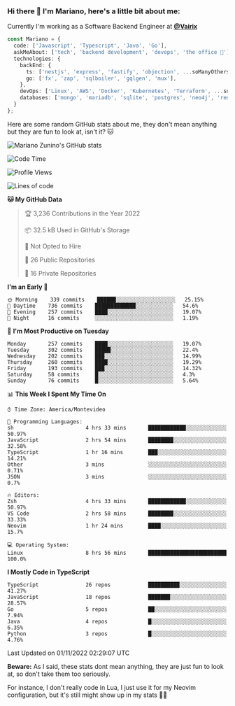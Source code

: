 ### Hi there 👋 I'm Mariano, here's a little bit about me:

Currently I'm working as a Software Backend Engineer at [**@Vairix**](https://vairix.com)

```ts
const Mariano = {
  code: ['Javascript', 'Typescript', 'Java', 'Go'],
  askMeAbout: ['tech', 'backend development', 'devops', 'the office 💼'],
  technologies: {
    backEnd: {
      ts: ['nestjs', 'express', 'fastify', 'objection', ...soManyOthersFrameworks],
      go: ['fx', 'zap', 'sqlboiler', 'gqlgen', 'mux'],
    },
    devOps: ['Linux', 'AWS', 'Docker', 'Kubernetes', 'Terraform', ...soManyOthersTools],
    databases: ['mongo', 'mariadb', 'sqlite', 'postgres', 'neo4j', 'redis'],
  }
};
```

Here are some random GitHub stats about me, they don't mean anything but they are fun to look at, isn't it? 🐱

![Mariano Zunino's GitHub stats](https://github-readme-stats.vercel.app/api?username=marianozunino&count_private=true&show_icons=true&theme=radical)

<!--START_SECTION:waka-->
![Code Time](http://img.shields.io/badge/Code%20Time-284%20hrs%2029%20mins-blue)

![Profile Views](http://img.shields.io/badge/Profile%20Views-1-blue)

![Lines of code](https://img.shields.io/badge/From%20Hello%20World%20I%27ve%20Written-363%20Thousand%20lines%20of%20code-blue)

**🐱 My GitHub Data** 

> 🏆 3,236 Contributions in the Year 2022
 > 
> 📦 32.5 kB Used in GitHub's Storage 
 > 
> 🚫 Not Opted to Hire
 > 
> 📜 26 Public Repositories 
 > 
> 🔑 16 Private Repositories  
 > 
**I'm an Early 🐤** 

```text
🌞 Morning    339 commits    ██████░░░░░░░░░░░░░░░░░░░   25.15% 
🌆 Daytime    736 commits    █████████████░░░░░░░░░░░░   54.6% 
🌃 Evening    257 commits    ████░░░░░░░░░░░░░░░░░░░░░   19.07% 
🌙 Night      16 commits     ░░░░░░░░░░░░░░░░░░░░░░░░░   1.19%

```
📅 **I'm Most Productive on Tuesday** 

```text
Monday       257 commits    ████░░░░░░░░░░░░░░░░░░░░░   19.07% 
Tuesday      302 commits    █████░░░░░░░░░░░░░░░░░░░░   22.4% 
Wednesday    202 commits    ███░░░░░░░░░░░░░░░░░░░░░░   14.99% 
Thursday     260 commits    ████░░░░░░░░░░░░░░░░░░░░░   19.29% 
Friday       193 commits    ███░░░░░░░░░░░░░░░░░░░░░░   14.32% 
Saturday     58 commits     █░░░░░░░░░░░░░░░░░░░░░░░░   4.3% 
Sunday       76 commits     █░░░░░░░░░░░░░░░░░░░░░░░░   5.64%

```


📊 **This Week I Spent My Time On** 

```text
⌚︎ Time Zone: America/Montevideo

💬 Programming Languages: 
sh                       4 hrs 33 mins       ████████████░░░░░░░░░░░░░   50.97% 
JavaScript               2 hrs 54 mins       ████████░░░░░░░░░░░░░░░░░   32.58% 
TypeScript               1 hr 16 mins        ███░░░░░░░░░░░░░░░░░░░░░░   14.21% 
Other                    3 mins              ░░░░░░░░░░░░░░░░░░░░░░░░░   0.71% 
JSON                     3 mins              ░░░░░░░░░░░░░░░░░░░░░░░░░   0.7%

🔥 Editors: 
Zsh                      4 hrs 33 mins       ████████████░░░░░░░░░░░░░   50.97% 
VS Code                  2 hrs 58 mins       ████████░░░░░░░░░░░░░░░░░   33.33% 
Neovim                   1 hr 24 mins        ████░░░░░░░░░░░░░░░░░░░░░   15.7%

💻 Operating System: 
Linux                    8 hrs 56 mins       █████████████████████████   100.0%

```

**I Mostly Code in TypeScript** 

```text
TypeScript               26 repos            ██████████░░░░░░░░░░░░░░░   41.27% 
JavaScript               18 repos            ███████░░░░░░░░░░░░░░░░░░   28.57% 
Go                       5 repos             ██░░░░░░░░░░░░░░░░░░░░░░░   7.94% 
Java                     4 repos             █░░░░░░░░░░░░░░░░░░░░░░░░   6.35% 
Python                   3 repos             █░░░░░░░░░░░░░░░░░░░░░░░░   4.76%

```



 Last Updated on 01/11/2022 02:29:07 UTC
<!--END_SECTION:waka-->

**Beware:** As I said, these stats dont mean anything, they are just fun to look at, so don't take them too seriously.

For instance, I don't really code in Lua, I just use it for my Neovim configuration, but it's still might show up in my stats 🤷‍♂️

